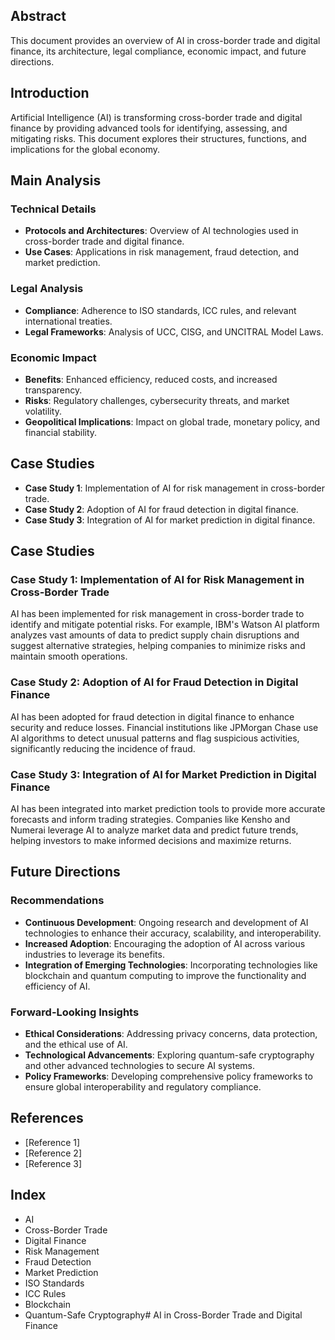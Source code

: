 ## Abstract
This document provides an overview of AI in cross-border trade and digital finance, its architecture, legal compliance, economic impact, and future directions.

## Introduction
Artificial Intelligence (AI) is transforming cross-border trade and digital finance by providing advanced tools for identifying, assessing, and mitigating risks. This document explores their structures, functions, and implications for the global economy.

## Main Analysis
### Technical Details
- **Protocols and Architectures**: Overview of AI technologies used in cross-border trade and digital finance.
- **Use Cases**: Applications in risk management, fraud detection, and market prediction.

### Legal Analysis
- **Compliance**: Adherence to ISO standards, ICC rules, and relevant international treaties.
- **Legal Frameworks**: Analysis of UCC, CISG, and UNCITRAL Model Laws.

### Economic Impact
- **Benefits**: Enhanced efficiency, reduced costs, and increased transparency.
- **Risks**: Regulatory challenges, cybersecurity threats, and market volatility.
- **Geopolitical Implications**: Impact on global trade, monetary policy, and financial stability.

## Case Studies
- **Case Study 1**: Implementation of AI for risk management in cross-border trade.
- **Case Study 2**: Adoption of AI for fraud detection in digital finance.
- **Case Study 3**: Integration of AI for market prediction in digital finance.

## Case Studies
### Case Study 1: Implementation of AI for Risk Management in Cross-Border Trade
AI has been implemented for risk management in cross-border trade to identify and mitigate potential risks. For example, IBM's Watson AI platform analyzes vast amounts of data to predict supply chain disruptions and suggest alternative strategies, helping companies to minimize risks and maintain smooth operations.

### Case Study 2: Adoption of AI for Fraud Detection in Digital Finance
AI has been adopted for fraud detection in digital finance to enhance security and reduce losses. Financial institutions like JPMorgan Chase use AI algorithms to detect unusual patterns and flag suspicious activities, significantly reducing the incidence of fraud.

### Case Study 3: Integration of AI for Market Prediction in Digital Finance
AI has been integrated into market prediction tools to provide more accurate forecasts and inform trading strategies. Companies like Kensho and Numerai leverage AI to analyze market data and predict future trends, helping investors to make informed decisions and maximize returns.

## Future Directions
### Recommendations
- **Continuous Development**: Ongoing research and development of AI technologies to enhance their accuracy, scalability, and interoperability.
- **Increased Adoption**: Encouraging the adoption of AI across various industries to leverage its benefits.
- **Integration of Emerging Technologies**: Incorporating technologies like blockchain and quantum computing to improve the functionality and efficiency of AI.

### Forward-Looking Insights
- **Ethical Considerations**: Addressing privacy concerns, data protection, and the ethical use of AI.
- **Technological Advancements**: Exploring quantum-safe cryptography and other advanced technologies to secure AI systems.
- **Policy Frameworks**: Developing comprehensive policy frameworks to ensure global interoperability and regulatory compliance.

## References
- [Reference 1]
- [Reference 2]
- [Reference 3]

## Index
- AI
- Cross-Border Trade
- Digital Finance
- Risk Management
- Fraud Detection
- Market Prediction
- ISO Standards
- ICC Rules
- Blockchain
- Quantum-Safe Cryptography# AI in Cross-Border Trade and Digital Finance
